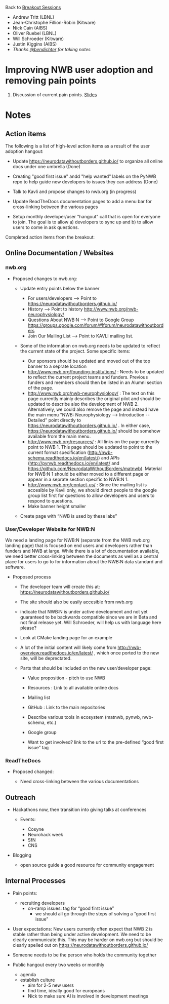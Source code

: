 Back to [Breakout Sessions](../../README.md#breakout-sessions)

* Andrew Tritt (LBNL)
* Jean-Christophe Fillion-Robin (Kitware)
* Nick Cain (AIBS)
* Oliver Ruebel (LBNL)
* Will Schroeder (Kitware)
* Justin Kiggins (AIBS)
* *Thanks [@bendichter](https://github.com/bendichter) for taking notes*

# Improving NWB user adoption and removing pain points

1. Discussion of current pain points. [Slides](https://docs.google.com/presentation/d/1WGkEtX7yAXMHUC6nhRmvyM7yoimmM_A_uPUI_s2kdak/edit#slide=id.p)

# Notes

## Action items

The following is a list of high-level action items as a result of the user adoption hangout:

* Update https://neurodatawithoutborders.github.io/ to organize all online docs under one umbrella (Done)

* Creating "good first issue" andd "help wanted" labels on the PyNWB repo to help guide new developers to issues they can address (Done)

* Talk to Kavli and propose changes to nwb.org (in progress)

* Update ReadTheDocs documentation pages to add a menu bar for cross-linking between the various pages 

* Setup monthly developer/user "hangout" call that is open for everyone to join. The goal is to allow a) developers to sync up and b) to allow users to come in ask questions. 

Completed action items from the breakout:


## Online Documentation / Websites
 
### nwb.org

 * Proposed changes to nwb.org:
 
    * Update entry points below the banner
   
		* For users/developers --> Point to https://neurodatawithoutborders.github.io/
		* History --> Point to history http://www.nwb.org/nwb-neurophysiology/
		* Questions About NWB:N --> Point to Google Group https://groups.google.com/forum/#!forum/neurodatawithoutborders
		* Join Our Mailing List --> Point to KAVLI mailing list. 
    
    *  Some of the information on nwb.org needs to be updated to reflect the current state of the project. Some specific items:
		* Our sponsors should be updated and moved out of the top banner to a seprate location
		* http://www.nwb.org/founding-institutions/ : Needs to be updated to reflect the current project teams and funders. Previous funders and members should then be listed in an Alumni section of the page. 
		* http://www.nwb.org/nwb-neurophysiology/ : The text on this page currently mainly describes the original pilot and should be updated to describe also the development of NWB 2. Alternatively, we could also remove the page and instead have the main menu "NWB: Neurophysiology --> Introduction --Detailed" point directly to https://neurodatawithoutborders.github.io/ . In either case, https://neurodatawithoutborders.github.io/ should be somehow available from the main menu.
		* http://www.nwb.org/resources/ : All links on the page currently point to NWB 1. This page should be updated to point to the current format specification (http://nwb-schema.readthedocs.io/en/latest/) and  APIs (http://pynwb.readthedocs.io/en/latest/ and https://github.com/NeurodataWithoutBorders/matnwb). Material for NWB:N 1 should be either moved to a different page or appear in a seprate section specific to NWB:N 1.
		* http://www.nwb.org/contact-us/ : Since the mailing list is accesible by Kavli only, we should direct people to the google group list first for questions to allow developers and users to respond to questions.
		* Make banner height smaller 
    
    * Create page with “NWB is used by these labs”
    
### User/Developer Website for NWB:N

We need a landing page for NWB:N (separate from the NWB nwb.org landing page) that is focused on end users and developers rather than funders and NWB at large. While there is a lot of documentation available, we need better cross-linking between the documents as well as a central place for users to go to for information about the NWB:N data standard and software.

* Proposed process 

    * The developer team will create this at: https://neurodatawithoutborders.github.io/
    
    * The site should also be easily accesible from nwb.org

    * indicate that NWB:N is under active development and not yet guaranteed to be backwards compatible since we are in Beta and not final release yet. Will Schroeder, will help us with language here please?

    * Look at CMake landing page for an example
    
    * A lot of the initial content will likely come from http://nwb-overview.readthedocs.io/en/latest/ , which once ported to the new site, will be deprectated. 
    
    * Parts that should be included on the new user/developer page:

	    * Value proposition - pitch to use NWB

	    * Resources : Link to all available online docs

	    * Mailing list

	    * GitHub : Link to the main repositories

	    * Describe various tools in ecosystem (matnwb, pynwb, nwb-schema, etc.)

	    * Google group

	    * Want to get involved? link to the url to the pre-defined “good first issue” tag

###  ReadTheDocs

* Proposed changed: 
	
	* Need cross-linking between the various documentations


## Outreach

  * Hackathons now, then transition into giving talks at conferences

    * Events:

      * Cosyne
      * Neurohack week
      * SfN
      * CNS


  * Blogging

    * open source guide a good resource for community engagement



## Internal Processes

* Pain points: 
  * recruiting developers
    * on-ramp issues: tag for “good first issue”
      * we should all go through the steps of solving a “good first issue”
      
* User expectations: New users currently often expect that NWB 2 is stable rather than being under active development. 
  We need to be clearly communicate this. This may be harder on nwb.org but should be clearly spelled out on https://neurodatawithoutborders.github.io/

* Someone needs to be the person who holds the community together
* Public hangout every two weeks or monthly
  * agenda
  * establish culture
	* aim for 2-5 new users
	* find time, ideally good for europeans
	* Nick to make sure AI is involved in development meetings






